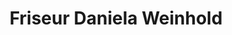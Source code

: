 ---
title: "Friseur Daniela Weinhold"
url: /hohenstein-ernstthal/friseur-daniela-weinhold/
shop: Friseur
---